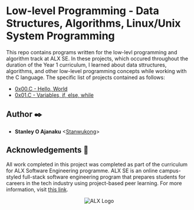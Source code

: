 # Low-level Programming - Data Structures, Algorithms, Linux/Unix System Programming

This repo contains programs written for the low-levl programming and algorithm track at ALX SE. In these projects, which occured throughout the duration of the Year 1 curriculum, I learned about data sttructures, algorithms, and other low-level programming concepts while working with the C language. The specific list of projects contained as follows:

- [0x00.C - Hello, World](./0x00-hello_world)
- [0x01.C - Variables, if, else, while](./0x01-variables_if_else_while)

## Author :black_nib:

- **Stanley O Ajanaku** <[Stanwukong](https://github.com/stanwukong)>

## Acknowledgements :pray:

All work completed in this project was completed as part of the curriculum for ALX Software Engineering programme. ALX SE is an online campus-styled full-stack software engineering program that prepares students for careers in the tech industry using project-based peer learning. For more information, visit [this link](https://www.alxafrica.com/).

<p align="center">
	<img src="https://africabusinesscommunities.com/Images/Key%20Logos/alx.png"
		alt="ALX Logo"
	>
</p>

